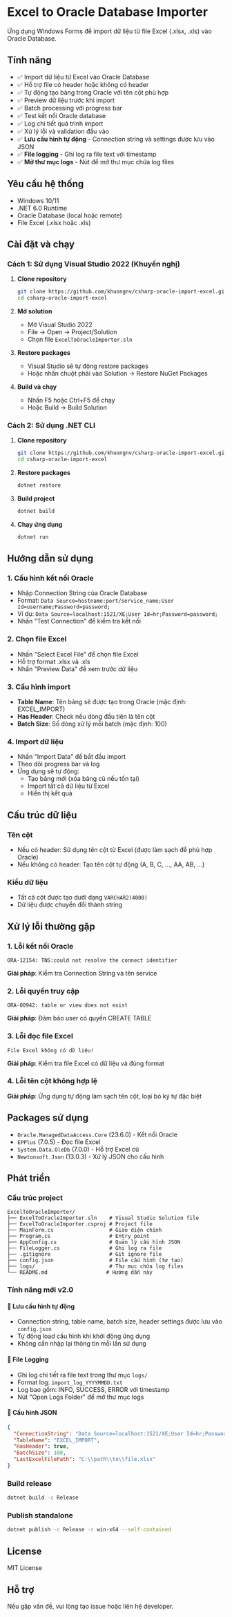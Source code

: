 # Excel to Oracle Database Importer

Ứng dụng Windows Forms để import dữ liệu từ file Excel (.xlsx, .xls) vào Oracle Database.

## Tính năng

- ✅ Import dữ liệu từ Excel vào Oracle Database
- ✅ Hỗ trợ file có header hoặc không có header
- ✅ Tự động tạo bảng trong Oracle với tên cột phù hợp
- ✅ Preview dữ liệu trước khi import
- ✅ Batch processing với progress bar
- ✅ Test kết nối Oracle database
- ✅ Log chi tiết quá trình import
- ✅ Xử lý lỗi và validation đầu vào
- ✅ **Lưu cấu hình tự động** - Connection string và settings được lưu vào JSON
- ✅ **File logging** - Ghi log ra file text với timestamp
- ✅ **Mở thư mục logs** - Nút để mở thư mục chứa log files

## Yêu cầu hệ thống

- Windows 10/11
- .NET 6.0 Runtime
- Oracle Database (local hoặc remote)
- File Excel (.xlsx hoặc .xls)

## Cài đặt và chạy

### Cách 1: Sử dụng Visual Studio 2022 (Khuyến nghị)
1. **Clone repository**
   ```bash
   git clone https://github.com/khuongnv/csharp-oracle-import-excel.git
   cd csharp-oracle-import-excel
   ```

2. **Mở solution**
   - Mở Visual Studio 2022
   - File → Open → Project/Solution
   - Chọn file `ExcelToOracleImporter.sln`

3. **Restore packages**
   - Visual Studio sẽ tự động restore packages
   - Hoặc nhấn chuột phải vào Solution → Restore NuGet Packages

4. **Build và chạy**
   - Nhấn F5 hoặc Ctrl+F5 để chạy
   - Hoặc Build → Build Solution

### Cách 2: Sử dụng .NET CLI
1. **Clone repository**
   ```bash
   git clone https://github.com/khuongnv/csharp-oracle-import-excel.git
   cd csharp-oracle-import-excel
   ```

2. **Restore packages**
   ```bash
   dotnet restore
   ```

3. **Build project**
   ```bash
   dotnet build
   ```

4. **Chạy ứng dụng**
   ```bash
   dotnet run
   ```

## Hướng dẫn sử dụng

### 1. Cấu hình kết nối Oracle
- Nhập Connection String của Oracle Database
- Format: `Data Source=hostname:port/service_name;User Id=username;Password=password;`
- Ví dụ: `Data Source=localhost:1521/XE;User Id=hr;Password=password;`
- Nhấn "Test Connection" để kiểm tra kết nối

### 2. Chọn file Excel
- Nhấn "Select Excel File" để chọn file Excel
- Hỗ trợ format .xlsx và .xls
- Nhấn "Preview Data" để xem trước dữ liệu

### 3. Cấu hình import
- **Table Name**: Tên bảng sẽ được tạo trong Oracle (mặc định: EXCEL_IMPORT)
- **Has Header**: Check nếu dòng đầu tiên là tên cột
- **Batch Size**: Số dòng xử lý mỗi batch (mặc định: 100)

### 4. Import dữ liệu
- Nhấn "Import Data" để bắt đầu import
- Theo dõi progress bar và log
- Ứng dụng sẽ tự động:
  - Tạo bảng mới (xóa bảng cũ nếu tồn tại)
  - Import tất cả dữ liệu từ Excel
  - Hiển thị kết quả

## Cấu trúc dữ liệu

### Tên cột
- Nếu có header: Sử dụng tên cột từ Excel (được làm sạch để phù hợp Oracle)
- Nếu không có header: Tạo tên cột tự động (A, B, C, ..., AA, AB, ...)

### Kiểu dữ liệu
- Tất cả cột được tạo dưới dạng `VARCHAR2(4000)`
- Dữ liệu được chuyển đổi thành string

## Xử lý lỗi thường gặp

### 1. Lỗi kết nối Oracle
```
ORA-12154: TNS:could not resolve the connect identifier
```
**Giải pháp**: Kiểm tra Connection String và tên service

### 2. Lỗi quyền truy cập
```
ORA-00942: table or view does not exist
```
**Giải pháp**: Đảm bảo user có quyền CREATE TABLE

### 3. Lỗi đọc file Excel
```
File Excel không có dữ liệu!
```
**Giải pháp**: Kiểm tra file Excel có dữ liệu và đúng format

### 4. Lỗi tên cột không hợp lệ
**Giải pháp**: Ứng dụng tự động làm sạch tên cột, loại bỏ ký tự đặc biệt

## Packages sử dụng

- `Oracle.ManagedDataAccess.Core` (23.6.0) - Kết nối Oracle
- `EPPlus` (7.0.5) - Đọc file Excel
- `System.Data.OleDb` (7.0.0) - Hỗ trợ Excel cũ
- `Newtonsoft.Json` (13.0.3) - Xử lý JSON cho cấu hình

## Phát triển

### Cấu trúc project
```
ExcelToOracleImporter/
├── ExcelToOracleImporter.sln    # Visual Studio Solution file
├── ExcelToOracleImporter.csproj # Project file
├── MainForm.cs                  # Giao diện chính
├── Program.cs                   # Entry point
├── AppConfig.cs                 # Quản lý cấu hình JSON
├── FileLogger.cs                # Ghi log ra file
├── .gitignore                   # Git ignore file
├── config.json                  # File cấu hình (tự tạo)
├── logs/                        # Thư mục chứa log files
└── README.md                   # Hướng dẫn này
```

### Tính năng mới v2.0

#### 📁 **Lưu cấu hình tự động**
- Connection string, table name, batch size, header settings được lưu vào `config.json`
- Tự động load cấu hình khi khởi động ứng dụng
- Không cần nhập lại thông tin mỗi lần sử dụng

#### 📝 **File Logging**
- Ghi log chi tiết ra file text trong thư mục `logs/`
- Format log: `import_log_YYYYMMDD.txt`
- Log bao gồm: INFO, SUCCESS, ERROR với timestamp
- Nút "Open Logs Folder" để mở thư mục logs

#### 🔧 **Cấu hình JSON**
```json
{
  "ConnectionString": "Data Source=localhost:1521/XE;User Id=hr;Password=password;",
  "TableName": "EXCEL_IMPORT",
  "HasHeader": true,
  "BatchSize": 100,
  "LastExcelFilePath": "C:\\path\\to\\file.xlsx"
}
```

### Build release
```bash
dotnet build -c Release
```

### Publish standalone
```bash
dotnet publish -c Release -r win-x64 --self-contained
```

## License

MIT License

## Hỗ trợ

Nếu gặp vấn đề, vui lòng tạo issue hoặc liên hệ developer.
